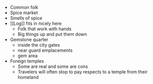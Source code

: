 - Common folk
- Spice market
- Smells of spice
- [[Log]] fits in nicely here
	- Folk that work with hands
	- Big things up and put them down
- Gemstone quarter
	- inside the city gates
	- near guard emplacements
	- gem area
- Foreign temples
	- Some are real and some are cons
	- Travelers will often stop to pay respects to a temple from their homeland